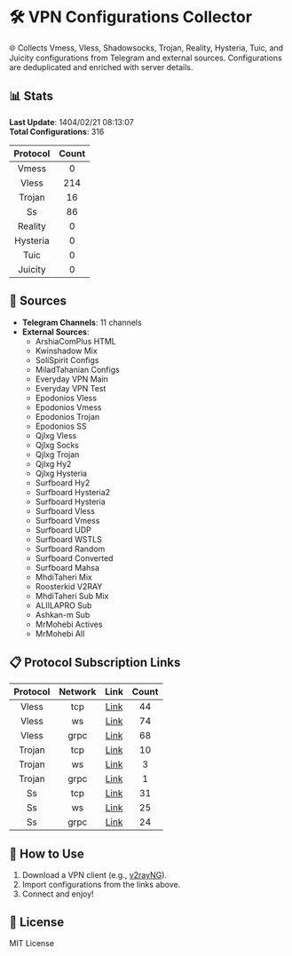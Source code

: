 # 🛠️ VPN Configurations Collector

🌐 Collects Vmess, Vless, Shadowsocks, Trojan, Reality, Hysteria, Tuic, and Juicity configurations from Telegram and external sources. Configurations are deduplicated and enriched with server details.

## 📊 Stats
**Last Update**: 1404/02/21 08:13:07  
**Total Configurations**: 316

| Protocol | Count |
|:--------:|:-----:|
| Vmess | 0 |
| Vless | 214 |
| Trojan | 16 |
| Ss | 86 |
| Reality | 0 |
| Hysteria | 0 |
| Tuic | 0 |
| Juicity | 0 |

## 🔗 Sources
- **Telegram Channels**: 11 channels
- **External Sources**:
  - ArshiaComPlus HTML
  - Kwinshadow Mix
  - SoliSpirit Configs
  - MiladTahanian Configs
  - Everyday VPN Main
  - Everyday VPN Test
  - Epodonios Vless
  - Epodonios Vmess
  - Epodonios Trojan
  - Epodonios SS
  - Qjlxg Vless
  - Qjlxg Socks
  - Qjlxg Trojan
  - Qjlxg Hy2
  - Qjlxg Hysteria
  - Surfboard Hy2
  - Surfboard Hysteria2
  - Surfboard Hysteria
  - Surfboard Vless
  - Surfboard Vmess
  - Surfboard UDP
  - Surfboard WSTLS
  - Surfboard Random
  - Surfboard Converted
  - Surfboard Mahsa
  - MhdiTaheri Mix
  - Roosterkid V2RAY
  - MhdiTaheri Sub Mix
  - ALIILAPRO Sub
  - Ashkan-m Sub
  - MrMohebi Actives
  - MrMohebi All

## 📋 Protocol Subscription Links
| Protocol | Network | Link | Count |
|:--------:|:-------:|:----:|:-----:|
| Vless | tcp | [Link](https://raw.githubusercontent.com/PlanAsli/Beta/main/configs/vless/tcp/open_configs.txt) | 44 |
| Vless | ws | [Link](https://raw.githubusercontent.com/PlanAsli/Beta/main/configs/vless/ws/open_configs.txt) | 74 |
| Vless | grpc | [Link](https://raw.githubusercontent.com/PlanAsli/Beta/main/configs/vless/grpc/open_configs.txt) | 68 |
| Trojan | tcp | [Link](https://raw.githubusercontent.com/PlanAsli/Beta/main/configs/trojan/tcp/open_configs.txt) | 10 |
| Trojan | ws | [Link](https://raw.githubusercontent.com/PlanAsli/Beta/main/configs/trojan/ws/open_configs.txt) | 3 |
| Trojan | grpc | [Link](https://raw.githubusercontent.com/PlanAsli/Beta/main/configs/trojan/grpc/open_configs.txt) | 1 |
| Ss | tcp | [Link](https://raw.githubusercontent.com/PlanAsli/Beta/main/configs/ss/tcp/open_configs.txt) | 31 |
| Ss | ws | [Link](https://raw.githubusercontent.com/PlanAsli/Beta/main/configs/ss/ws/open_configs.txt) | 25 |
| Ss | grpc | [Link](https://raw.githubusercontent.com/PlanAsli/Beta/main/configs/ss/grpc/open_configs.txt) | 24 |

## 🚀 How to Use
1. Download a VPN client (e.g., [v2rayNG](https://github.com/2dust/v2rayNG)).
2. Import configurations from the links above.
3. Connect and enjoy!

## 📜 License
MIT License

